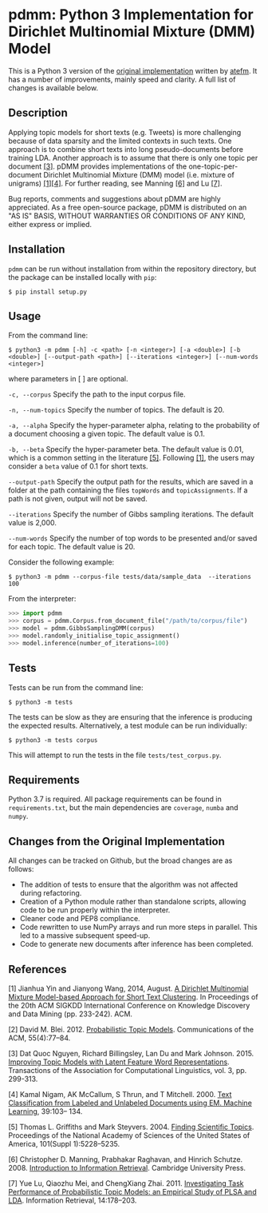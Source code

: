 # pdmm: Python 3 Implementation for Dirichlet Multinomial Mixture (DMM) Model

This is a Python 3 version of the [original implementation](https://github.com/atefm/pDMM) written by [atefm](https://github.com/atefm). It has a number of improvements, mainly speed and clarity. A full list of changes is available below.

## Description

Applying topic models for short texts (e.g. Tweets) is more challenging because of data sparsity and the limited contexts in such texts. One approach is to combine short texts into long pseudo-documents before training LDA. Another approach is to assume that there is only one topic per document [[3]](#references). pDMM provides implementations of the one-topic-per-document Dirichlet Multinomial Mixture (DMM) model (i.e. mixture of unigrams) [[1]](#references)[[4]](#references). For further reading, see Manning [[6]](#references) and Lu [[7]](#references).

Bug reports, comments and suggestions about pDMM are highly appreciated. As a free open-source package, pDMM is distributed on an "AS IS" BASIS, WITHOUT WARRANTIES OR CONDITIONS OF ANY KIND, either express or implied.

## Installation

`pdmm` can be run without installation from within the repository directory, but the package can be installed locally with `pip`:

```shell script
$ pip install setup.py
```

## Usage

From the command line:

```shell script
$ python3 -m pdmm [-h] -c <path> [-n <integer>] [-a <double>] [-b <double>] [--output-path <path>] [--iterations <integer>] [--num-words <integer>]
```

where parameters in [ ] are optional.

`-c, --corpus` Specify the path to the input corpus file.

`-n, --num-topics` Specify the number of topics. The default is 20.

`-a, --alpha` Specify the hyper-parameter alpha, relating to the probability of a document choosing a given topic. The default value is 0.1.

`-b, --beta` Specify the hyper-parameter beta. The default value is 0.01, which is a common setting in the literature [[5]](#references). Following [[1]](#references), the users may consider a `beta` value of 0.1 for short texts.

`--output-path` Specify the output path for the results, which are saved in a folder at the path containing the files `topWords` and `topicAssignments`. If a path is not given, output will not be saved.

`--iterations` Specify the number of Gibbs sampling iterations. The default value is 2,000.

`--num-words` Specify the number of top words to be presented and/or saved for each topic. The default value is 20.


Consider the following example:

```shell script
$ python3 -m pdmm --corpus-file tests/data/sample_data  --iterations 100
```

From the interpreter:

```python
>>> import pdmm
>>> corpus = pdmm.Corpus.from_document_file("/path/to/corpus/file")
>>> model = pdmm.GibbsSamplingDMM(corpus)
>>> model.randomly_initialise_topic_assignment()
>>> model.inference(number_of_iterations=100)
```

## Tests

Tests can be run from the command line:

```shell script
$ python3 -m tests
```

The tests can be slow as they are ensuring that the inference is producing the expected results. Alternatively, a test module can be run individually:

```shell script
$ python3 -m tests corpus
```

This will attempt to run the tests in the file `tests/test_corpus.py`.

## Requirements

Python 3.7 is required. All package requirements can be found in `requirements.txt`, but the main dependencies are `coverage`, `numba` and `numpy`.

## Changes from the Original Implementation

All changes can be tracked on Github, but the broad changes are as follows:

* The addition of tests to ensure that the algorithm was not affected during refactoring.
* Creation of a Python module rather than standalone scripts, allowing code to be run properly within the interpreter.
* Cleaner code and PEP8 compliance.
* Code rewritten to use NumPy arrays and run more steps in parallel. This led to a massive subsequent speed-up.
* Code to generate new documents after inference has been completed.

## References
[1] Jianhua Yin and Jianyong Wang, 2014, August. [A Dirichlet Multinomial Mixture Model-based Approach for Short Text Clustering](https://dl.acm.org/doi/10.1145/2623330.2623715). In Proceedings of the 20th ACM SIGKDD International Conference on Knowledge Discovery and Data Mining (pp. 233-242). ACM.

[2] David M. Blei. 2012. [Probabilistic Topic Models](https://dl.acm.org/doi/10.1145/2133806.2133826). Communications of the ACM, 55(4):77–84.

[3] Dat Quoc Nguyen, Richard Billingsley, Lan Du and Mark Johnson. 2015. [Improving Topic Models with Latent Feature Word Representations](https://tacl2013.cs.columbia.edu/ojs/index.php/tacl/article/view/582/158). Transactions of the Association for Computational Linguistics, vol. 3, pp. 299-313.

[4] Kamal Nigam, AK McCallum, S Thrun, and T Mitchell. 2000. [Text Classification from Labeled and Unlabeled Documents using EM. Machine Learning](https://link.springer.com/article/10.1023/A:1007692713085), 39:103– 134.

[5] Thomas L. Griffiths and Mark Steyvers. 2004. [Finding Scientific Topics](https://www.pnas.org/content/101/suppl_1/5228). Proceedings of the National Academy of Sciences of the United States of America, 101(Suppl 1):5228–5235.

[6] Christopher D. Manning, Prabhakar Raghavan, and Hinrich Schutze. 2008. [Introduction to Information Retrieval](https://nlp.stanford.edu/IR-book/information-retrieval-book.html). Cambridge University Press.

[7] Yue Lu, Qiaozhu Mei, and ChengXiang Zhai. 2011. [Investigating Task Performance of Probabilistic Topic Models: an Empirical Study of PLSA and LDA](https://link.springer.com/article/10.1007%2Fs10791-010-9141-9). Information Retrieval, 14:178–203.
